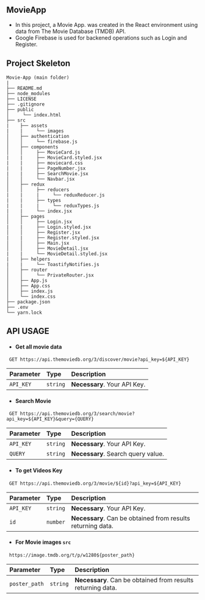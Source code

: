 ## MovieApp

* In this project, a Movie App. was created in the React environment using data from The Movie Database (TMDB) API.
* Google Firebase is used for backened operations such as Login and Register.

## Project Skeleton

```
Movie-App (main folder)
|
├── README.md 
├── node_modules
├── LICENSE
├── .gitignore     
├── public
│     └── index.html
├── src
|    ├── assets
|    |     └── images
│    ├── authentication
│    │     └── firebase.js
│    ├── components
│    │     ├── MovieCard.js
|    |     ├── MovieCard.styled.jsx
|    |     ├── moviecard.css
|    |     ├── PageNumber.jsx
|    |     ├── SearchMovie.jsx 
│    │     └── Navbar.jsx
│    ├── redux
│    │     ├── reducers
|    |     |     └── reduxReducer.js
|    |     ├── types
|    |     |     └── reduxTypes.js 
|    |     └── index.jsx
│    ├── pages
│    │     ├── Login.jsx
|    |     ├── Login.styled.jsx
│    │     ├── Register.jsx
|    |     ├── Register.styled.jsx
│    │     ├── Main.jsx
│    │     ├── MovieDetail.jsx
|    |     └── MovieDetail.styled.jsx
|    ├── helpers
|    |     └── ToastifyNotifies.js
│    ├── router
│    │     └── PrivateRouter.jsx
│    ├── App.js
│    ├── App.css
│    ├── index.js
│    └── index.css
├── package.json
├── .env
└── yarn.lock
```

## API USAGE

* #### Get all movie data

```http
 GET https://api.themoviedb.org/3/discover/movie?api_key=${API_KEY}
```

| Parameter | Type     | Description                |
| :-------- | :------- | :------------------------- |
| `API_KEY` | `string` | **Necessary**. Your API Key. |

* #### Search Movie

```http
 GET https://api.themoviedb.org/3/search/movie?api_key=${API_KEY}&query={QUERY}
```

| Parameter | Type     | Description                |
| :-------- | :------- | :-------------------------------- |
| `API_KEY` | `string` | **Necessary**. Your API Key. |
| `QUERY`   | `string` | **Necessary**. Search query value. |

* #### To get Videos Key

```http
 GET https://api.themoviedb.org/3/movie/${id}?api_key=${API_KEY}
```

| Parameter | Type     | Description                |
| :-------- | :------- | :-------------------------------- |
| `API_KEY` | `string` | **Necessary**. Your API Key. |
| `id`      | `number` | **Necessary**. Can be obtained from results returning data. |

* #### For Movie images `src`

```http
 https://image.tmdb.org/t/p/w1280${poster_path}
```

| Parameter     | Type     | Description                |
| :--------     | :------- | :-------------------------------- |
| `poster_path` | `string` | **Necessary**. Can be obtained from results returning data. |
